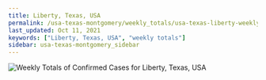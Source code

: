 ```yaml
---
title: Liberty, Texas, USA
permalink: /usa-texas-montgomery/weekly_totals/usa-texas-liberty-weekly_totals.html
last_updated: Oct 11, 2021
keywords: ["Liberty, Texas, USA", "weekly totals"]
sidebar: usa-texas-montgomery_sidebar
---
```


![Weekly Totals of Confirmed Cases for Liberty, Texas, USA](/covid_tracker/images/graphs/usa-texas-liberty-weekly_totals_graph.png)
